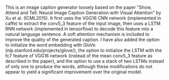 This is an image caption generator loosely based on the paper "Show, Attend and Tell: Neural Image Caption Generation with Visual Attention" by Xu et al. (ICML2015). It first uses the VGG16 CNN network (implemented in caffe) to extract the conv5_3 feature of the input image, then uses a LSTM RNN network (implemented in tensorflow) to decode this feature into a natural language sentence. A soft attention mechanism is included to improve the quality of the generated caption. I have also added the option to initialize the word embedding with GloVe (nlp.stanford.edu/projects/glove/), the option to initialize the LSTM with the fc7 feature of VGG16 network (instead of the mean conv5_3 feature as described in the paper), and the option to use a stack of two LSTMs instead of only one to produce the words, although these modifications do not appear to yield a significant improvement over the original model.
